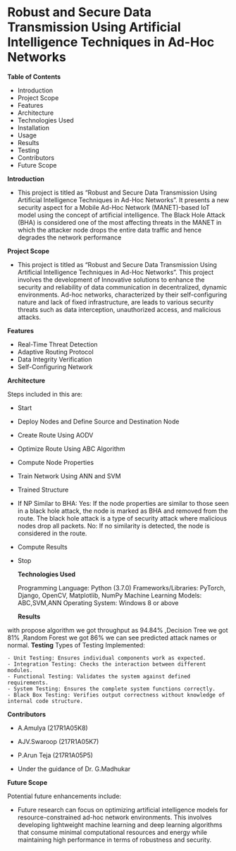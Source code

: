 # Robust and Secure Data Transmission Using Artificial Intelligence Techniques in Ad-Hoc Networks
**Table of Contents**
 - Introduction
 - Project Scope
 - Features
 - Architecture
 - Technologies Used
 - Installation
 - Usage
 - Results
 - Testing
 - Contributors
 - Future Scope
   
**Introduction**
- This project is titled as “Robust and Secure Data Transmission Using Artificial Intelligence Techniques in Ad-Hoc Networks”. It presents a new security aspect for a Mobile Ad-Hoc Network (MANET)-based IoT model using the concept of artificial intelligence. The Black Hole Attack (BHA) is considered one of the most affecting threats in the MANET in which the attacker node drops the entire data traffic and hence degrades the network performance

 **Project Scope**
   
 - This project is titled as “Robust and Secure Data Transmission Using Artificial Intelligence Techniques in Ad-Hoc Networks”. This project involves the development of Innovative solutions to enhance the security and reliability of data communication in decentralized, dynamic environments. Ad-hoc networks, characterized by their self-configuring nature and lack of fixed infrastructure, are leads to various security threats such as data interception, unauthorized access, and malicious attacks.

**Features**

- Real-Time Threat Detection
- Adaptive Routing Protocol
- Data Integrity Verification
- Self-Configuring Network

**Architecture**

Steps included in this are:
- Start
- Deploy Nodes and Define Source and Destination Node
- Create Route Using AODV
- Optimize Route Using ABC Algorithm
- Compute Node Properties
- Train Network Using ANN and SVM
- Trained Structure
- If NP Similar to BHA:
Yes: If the node properties are similar to those seen in a black hole attack, the node is marked as BHA and removed from the route. The black hole attack is a type of security attack where malicious nodes drop all packets.
No: If no similarity is detected, the node is considered in the route.
- Compute Results
- Stop

  **Technologies Used**
  
    Programming Language: Python (3.7.0)
    Frameworks/Libraries: PyTorch, Django, OpenCV, Matplotlib, NumPy
    Machine Learning Models: ABC,SVM,ANN
    Operating System: Windows 8 or above

  **Results**

with propose algorithm we got throughput as 94.84% ,Decision Tree we got 81% ,Random Forest we got 86% 
we can see predicted attack names or normal. 
**Testing**
Types of Testing Implemented:

    - Unit Testing: Ensures individual components work as expected.
    - Integration Testing: Checks the interaction between different modules.
    - Functional Testing: Validates the system against defined requirements.
    - System Testing: Ensures the complete system functions correctly.
    - Black Box Testing: Verifies output correctness without knowledge of internal code structure.

**Contributors**

   -  A.Amulya (217R1A05K8)
   - AJV.Swaroop (217R1A05K7)
   - P.Arun Teja (217R1A05P5)

- Under the guidance of Dr. G.Madhukar

**Future Scope**

Potential future enhancements include:
- Future research can focus on optimizing artificial intelligence models for resource-constrained ad-hoc network environments. This involves developing lightweight machine learning and deep learning algorithms that consume minimal computational resources and energy while maintaining high performance in terms of robustness and security.



